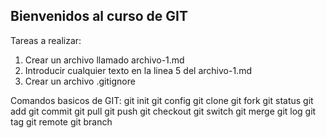 ## Bienvenidos al curso de GIT

Tareas a realizar:
1) Crear un archivo llamado archivo-1.md
2) Introducir cualquier texto en la linea 5 del archivo-1.md
3) Crear un archivo .gitignore

Comandos basicos de GIT:
git init
git config
git clone
git fork
git status
git add
git commit
git pull
git push
git checkout
git switch
git merge
git log
git tag
git remote
git branch